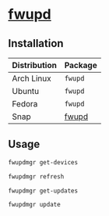 # [fwupd](https://github.com/fwupd/fwupd)

## Installation

| Distribution | Package                             |
| ------------ | ----------------------------------- |
| Arch Linux   | `fwupd`                             |
| Ubuntu       | `fwupd`                             |
| Fedora       | `fwupd`                             |
| Snap         | [fwupd](https://snapcraft.io/fwupd) |

## Usage

```sh
fwupdmgr get-devices

fwupdmgr refresh

fwupdmgr get-updates

fwupdmgr update
```
